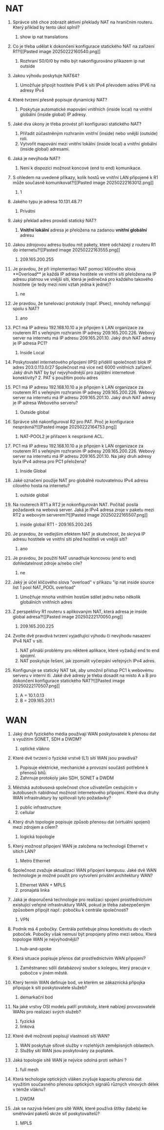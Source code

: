 # NAT
1. Správce sítě chce zobrazit aktivní překlady NAT na hraničním routeru. Který příklad by tento úkol splnil?
	1. show ip nat translations

2. Co je třeba udělat k dokončení konfigurace statického NAT na zařízení R1?![[Pasted image 20250222160540.png]]
	1. Rozhraní S0/0/0 by mělo být nakonfigurováno příkazem ip nat outside

3. Jakou výhodu poskytuje NAT64?
	1. Umožňuje připojit hostitele IPv6 k síti IPv4 převodem adres IPV6 na adresy IPv4

4. Které tvrzení přesně popisuje dynamický NAT?
	1. Poskytuje automatické mapování vnitřních (inside local) na vnitřní globální (inside global) IP adresy.

5. Jaké dva úkony je třeba provést při konfiguraci statického NAT?
	1. Přiřadit zúčastněným rozhraním vnitřní (inside) nebo vnější (outside) roli.
	2. Vytvořit mapování mezi vnitřní lokální (inside local) a vnitřní globální (inside global) adresami.

6. Jaká je nevýhoda NAT?
	1. Není k dispozici možnost koncové (end to end) komunikace.

7. S ohledem na uvedené příkazy, kolik hostů ve vnitřní LAN připojené k R1 může současně komunikovat?![[Pasted image 20250222163012.png]]
	1. 1

8. Jakého typu je adresa 10.131.48.7?
	1. Privátní

9. Jaký překlad adres provádí statický NAT?
	1. **Vnitřní lokální** adresa je přeložena na zadanou **vnitřní globální** adresu

10. Jakou zdrojovou adresu budou mít pakety, které odcházejí z routeru R1 do internetu?![[Pasted image 20250222163555.png]]
	1. 209.165.200.255

11. Je pravdou, že při implementaci NAT pomocí klíčového slova \*\*Overload*\* je každá IP adresa hostitele ve vnitřní síti přeložena na IP adresu platnou ve vnější síti, která je jedinečná pro každého takového hostitele (je tedy mezi nimi vztah jedna k jedné)?
	1. ne

12. Je pravdou, že tunelovací protokoly (např. IPsec), mnohdy nefungují spolu s NAT?
	1. ano

13. PC1 má IP adresu 192.168.10.10 a je připojen k LAN organizace za routerem R1 s veřejným rozhraním IP adresy 209.165.200.226. Webový server na internetu má IP adresu 209.165.201.10. Jaký druh NAT adresy je IP adresa PC1?
	1. Inside Local

14. Poskytovatel internetového připojení (IPS) přidělil společnosti blok IP adres 203.0.113.0/27 Společnost má více než 6000 vnitřních zařízení. Jaký druh NAT by byl nejvýhodnější pro zajištění internetové konektivity?
	2. PAT s použitím poolu adres

15. PC1 má IP adresu 192.168.10.10 a je připojen k LAN organizace za routerem R1 s veřejným rozhraním IP adresy 209.165.200.226. Webový server na internetu má IP adresu 209.165.201.10. Jaký druh NAT adresy je IP adresa Webového serveru?
	1. Outside global

16. Správce sítě nakonfiguroval R2 pro PAT. Proč je konfigurace nesprávná?![[Pasted image 20250222164753.png]]
	1. NAT-POOL2 je přiřazen k nesprávné ACL.

17. PC1 má IP adresu 192.168.10.10 a je připojen k LAN organizace za routerem R1 s veřejným rozhraním IP adresy 209.165.200.226. Webový server na internetu má IP adresu 209.165.201.10. Na jaký druh adresy byla IPv4 adresa pro PC1 přeložena?
	1. Inside Global

18. Jaké označení použije NAT pro globálně routovatelnou IPv4 adresu cílového hosta na internetu?
	1. outside global

19. Na routerech RT1 a RT2 je nokonfigurován NAT. Počítáč posílá požadavek na webová server. Jaká je IPv4 adresa zroje v paketu mezi RT2 a webovým serverem?![[Pasted image 20250222165507.png]]
	1. inside global RT1 - 209.165.200.245

20. Je pravdou, že vedlejším efektem NAT je skutečnost, že skrývá IP adresu hostitele ve vnitřní síti před hostiteli ve vnější síti?
	1. ano

21. Je pravdou, že použití NAT usnadňuje koncovou (end to end) dohledatelnost zdroje a/nebo cíle?
	1. ne

22. Jaký je účel klíčového slova "overload" v příkazu "ip nat inside source list 1 pool NAT_POOL overload"
	1. Umožňuje mnoha vnitřním hostům sdílet jednu nebo několik globálních vnitřních adres

23. Z perspektivy R1 routeru s aplikovaným NAT, která adresa je inside global adresa?![[Pasted image 20250222170050.png]]
	1. 209.165.200.225

24. Zvolte dvě pravdivá tvrzení vyjadřující výhodu či nevýhodu nasazení IPv4 NAT v síti.
	1. NAT přináší problémy pro některé aplikace, které vyžadují end to end spojení.
	2. NAT poskytuje řešení, jak zpomalit vyčerpání veřejných IPv4 adres.

25. Konfiguruje se statický NAT tak, aby umožnil přístup PC1 k webovému serveru v interní íti. Jaké dvě adresy je třeba dosadit na místo A a B pro dokončení konfigurace statického NAT?![[Pasted image 20250222170507.png]]
	1. A = 10.1.0.13
	2. B = 209.165.201.1

# WAN
1. Jaký druh fyzického média používají WAN poskytovatelé k přenosu dat s využitím SONET, SDH a DWDM?
	1. optické vlákno

2. Které dvě tvrzení o fyzické vrstvě (L1) sítí WAN jsou pravdivá?
	1. Popisuje elektrické, mechanické a provozní součásti potřebné k přenosů bitů.
	2. Zahrnuje protokoly jako SDH, SONET a DWDM

3. Městská autobusová společnost chce uživatelům cestujícím v autobusech nabídnout možnost internetového připojení. Které dva druhy WAN infrastruktury by splňovali tyto požadavky?
	1. public infrastructure
	2. cellular

4. Který druh topologie popisuje způsob přenosu dat (virtuální spojení) mezi zdrojem a cílem?
	1. logická topologie

5. Který možnost připojení WAN je založena na technologii Ethernet v sítích LAN?
	1. Metro Ethernet

6. Společnost zvažuje aktualizaci WAN připojení kampusu. Jaké dvě WAN technologie je možné použít pro vytvoření privátní architektury WAN?
	1. Ethernet WAN + MPLS
	2. pronajatá linka

7. Jaká je doporučená technologie pro realizaci spojení prostřednictvím existující veřejné infrastruktury WAN, pokud je třeba zabezpečeným způsobem připojit např.: pobočku k centrále společnosti?
	1. VPN

8. Podnik má 4 pobočky. Centrála potřebuje plnou konektivitu do všech poboček. Pobočky však nemusí být propojeny přímo mezi sebou. Která topologie WAN je nejvýhodnější?
	1. hub-and-spoke

9. Která situace popisuje přenos dat prostřednictvím WAN připojení?
	1. Zaměstnanec sdílí databázový soubor s kolegou, který pracuje v pobočce v jiném městě.

10. Který termín WAN definuje bod, ve kterém se zákaznická přípojka připojuje k síti poskytovatele služeb?
	1. demarkační bod

11. Na jaké vrstvy OSI modelu patří protokoly, které nabízejí provozovatelé WANs pro realizaci svých služeb?
	1. fyzická
	2. linková

12. Které dvě možnosti popisují vlastnosti sítí WAN?
	1. WAN poskytuje síťové služby v rozlehlých zeměpisných oblastech.
	2. Služby sítí WAN jsou poskytovány za poplatek.

13. Jaká topologie sítě WAN je nejvíce odolná proti selhání ?
	1. full mesh

14. Která techologie optických vláken zvyšuje kapacitu přenosu dat využitím současného přenosu optických signálů různých vlnových délek v témže vláknu?
	1. DWDM

15. Jak se nazývá řešení pro sítě WAN, které  používá štítky (labels) ke směřování paketů skrze síť poskytovaltelů?
	1. MPLS